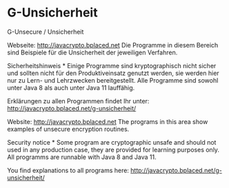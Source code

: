 # G-Unsicherheit
G-Unsecure / Unsicherheit

Webseite: http://javacrypto.bplaced.net Die Programme in diesem Bereich sind Beispiele für die Unsicherheit der jeweiligen Verfahren.

Sicherheitshinweis * Einige Programme sind kryptographisch nicht sicher und sollten nicht für den Produktiveinsatz genutzt werden, sie werden hier nur zu Lern- und Lehrzwecken bereitgestellt. Alle Programme sind sowohl unter Java 8 als auch unter Java 11 lauffähig.

Erklärungen zu allen Programmen findet Ihr unter: http://javacrypto.bplaced.net/g-unsicherheit/
 
Website: http://javacrypto.bplaced.net The programs in this area show examples of unsecure encryption routines.

Security notice * Some program are cryptographic unsafe and should not used in any production case, they are provided for learning purposes only. All programms are runnable with Java 8 and Java 11.

You find explanations to all programs here: http://javacrypto.bplaced.net/g-unsicherheit/
